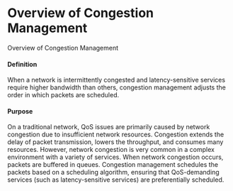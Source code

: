Overview of Congestion Management
=================================

Overview of Congestion Management

#### Definition

When a network is intermittently congested and latency-sensitive services require higher bandwidth than others, congestion management adjusts the order in which packets are scheduled.


#### Purpose

On a traditional network, QoS issues are primarily caused by network congestion due to insufficient network resources. Congestion extends the delay of packet transmission, lowers the throughput, and consumes many resources. However, network congestion is very common in a complex environment with a variety of services. When network congestion occurs, packets are buffered in queues. Congestion management schedules the packets based on a scheduling algorithm, ensuring that QoS-demanding services (such as latency-sensitive services) are preferentially scheduled.